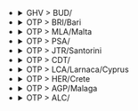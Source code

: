 
- <details><summary>GHV > BUD/</summary>

  |TOTAL_PRICE|STAY_DAYS|FROM>TO|DATE|PRICE|TO>FROM|DATE|PRICE|
  |---|---|---|---|---|---|---|---|
  |126.0|2|GHV > BUD/|2025-05-14|49.0|BUD/ > GHV|2025-05-16|77.0|
  |126.0|2|GHV > BUD/|2025-06-16|49.0|BUD/ > GHV|2025-06-18|77.0|
  |126.0|2|GHV > BUD/|2025-06-18|49.0|BUD/ > GHV|2025-06-20|77.0|
  |154.0|2|GHV > BUD/|2025-04-02|77.0|BUD/ > GHV|2025-04-04|77.0|
  |154.0|2|GHV > BUD/|2025-06-11|77.0|BUD/ > GHV|2025-06-13|77.0|
  |156.0|2|GHV > BUD/|2025-05-21|49.0|BUD/ > GHV|2025-05-23|107.0|
  |156.0|2|GHV > BUD/|2025-06-02|49.0|BUD/ > GHV|2025-06-04|107.0|
  |156.0|2|GHV > BUD/|2025-06-30|49.0|BUD/ > GHV|2025-07-02|107.0|
  |166.0|2|GHV > BUD/|2025-07-09|49.0|BUD/ > GHV|2025-07-11|117.0|
  |186.0|2|GHV > BUD/|2025-05-28|49.0|BUD/ > GHV|2025-05-30|137.0|
  |186.0|2|GHV > BUD/|2025-06-23|49.0|BUD/ > GHV|2025-06-25|137.0|
  |186.0|2|GHV > BUD/|2025-06-25|49.0|BUD/ > GHV|2025-06-27|137.0|
  |186.0|2|GHV > BUD/|2025-07-16|49.0|BUD/ > GHV|2025-07-18|137.0|
  |194.0|2|GHV > BUD/|2025-04-07|117.0|BUD/ > GHV|2025-04-09|77.0|
  |206.0|2|GHV > BUD/|2025-05-07|49.0|BUD/ > GHV|2025-05-09|157.0|
  |206.0|2|GHV > BUD/|2025-07-07|49.0|BUD/ > GHV|2025-07-09|157.0|
  |206.0|2|GHV > BUD/|2025-07-23|49.0|BUD/ > GHV|2025-07-25|157.0|
  |234.0|2|GHV > BUD/|2025-05-12|157.0|BUD/ > GHV|2025-05-14|77.0|
  |234.0|2|GHV > BUD/|2025-07-21|117.0|BUD/ > GHV|2025-07-23|117.0|
  |236.0|2|GHV > BUD/|2025-07-02|49.0|BUD/ > GHV|2025-07-04|187.0|
  |264.0|2|GHV > BUD/|2025-05-19|187.0|BUD/ > GHV|2025-05-21|77.0|
  |264.0|2|GHV > BUD/|2025-05-26|187.0|BUD/ > GHV|2025-05-28|77.0|
  |286.0|2|GHV > BUD/|2025-04-09|49.0|BUD/ > GHV|2025-04-11|237.0|
  |314.0|2|GHV > BUD/|2025-04-28|237.0|BUD/ > GHV|2025-04-30|77.0|
  |314.0|2|GHV > BUD/|2025-07-14|237.0|BUD/ > GHV|2025-07-16|77.0|
  |324.0|2|GHV > BUD/|2025-04-30|137.0|BUD/ > GHV|2025-05-02|187.0|
  |366.0|2|GHV > BUD/|2025-04-14|49.0|BUD/ > GHV|2025-04-16|317.0|
  |394.0|2|GHV > BUD/|2025-06-09|317.0|BUD/ > GHV|2025-06-11|77.0|
  |416.0|2|GHV > BUD/|2025-04-16|49.0|BUD/ > GHV|2025-04-18|367.0|
  |424.0|2|GHV > BUD/|2025-04-21|317.0|BUD/ > GHV|2025-04-23|107.0|
  |466.0|2|GHV > BUD/|2025-06-04|49.0|BUD/ > GHV|2025-06-06|417.0|
  |504.0|2|GHV > BUD/|2025-04-23|317.0|BUD/ > GHV|2025-04-25|187.0|

  </details>

- <details><summary>OTP > BRI/Bari</summary>

  |TOTAL_PRICE|STAY_DAYS|FROM>TO|DATE|PRICE|TO>FROM|DATE|PRICE|
  |---|---|---|---|---|---|---|---|
  |274.0|2|OTP > BRI/Bari|2025-06-11|157.0|BRI/Bari > OTP|2025-06-13|117.0|
  |294.0|2|OTP > BRI/Bari|2025-05-13|137.0|BRI/Bari > OTP|2025-05-15|157.0|
  |294.0|1|OTP > BRI/Bari|2025-05-14|137.0|BRI/Bari > OTP|2025-05-15|157.0|
  |306.0|2|OTP > BRI/Bari|2025-06-01|257.0|BRI/Bari > OTP|2025-06-03|49.0|
  |324.0|1|OTP > BRI/Bari|2025-04-08|117.0|BRI/Bari > OTP|2025-04-09|207.0|
  |324.0|1|OTP > BRI/Bari|2025-05-06|187.0|BRI/Bari > OTP|2025-05-07|137.0|
  |324.0|2|OTP > BRI/Bari|2025-05-06|187.0|BRI/Bari > OTP|2025-05-08|137.0|
  |324.0|1|OTP > BRI/Bari|2025-05-07|187.0|BRI/Bari > OTP|2025-05-08|137.0|
  |324.0|2|OTP > BRI/Bari|2025-05-14|137.0|BRI/Bari > OTP|2025-05-16|187.0|
  |324.0|2|OTP > BRI/Bari|2025-06-03|207.0|BRI/Bari > OTP|2025-06-05|117.0|
  |324.0|1|OTP > BRI/Bari|2025-06-12|207.0|BRI/Bari > OTP|2025-06-13|117.0|
  |324.0|2|OTP > BRI/Bari|2025-06-12|207.0|BRI/Bari > OTP|2025-06-14|117.0|
  |344.0|2|OTP > BRI/Bari|2025-05-10|207.0|BRI/Bari > OTP|2025-05-12|137.0|
  |344.0|1|OTP > BRI/Bari|2025-05-13|137.0|BRI/Bari > OTP|2025-05-14|207.0|
  |344.0|2|OTP > BRI/Bari|2025-06-17|237.0|BRI/Bari > OTP|2025-06-19|107.0|
  |344.0|1|OTP > BRI/Bari|2025-06-18|237.0|BRI/Bari > OTP|2025-06-19|107.0|
  |364.0|1|OTP > BRI/Bari|2025-06-10|157.0|BRI/Bari > OTP|2025-06-11|207.0|
  |364.0|2|OTP > BRI/Bari|2025-06-10|157.0|BRI/Bari > OTP|2025-06-12|207.0|
  |364.0|1|OTP > BRI/Bari|2025-06-11|157.0|BRI/Bari > OTP|2025-06-12|207.0|
  |364.0|1|OTP > BRI/Bari|2025-07-16|107.0|BRI/Bari > OTP|2025-07-17|257.0|
  |374.0|2|OTP > BRI/Bari|2025-05-22|237.0|BRI/Bari > OTP|2025-05-24|137.0|
  |374.0|2|OTP > BRI/Bari|2025-05-25|237.0|BRI/Bari > OTP|2025-05-27|137.0|
  |374.0|1|OTP > BRI/Bari|2025-05-26|237.0|BRI/Bari > OTP|2025-05-27|137.0|
  |374.0|2|OTP > BRI/Bari|2025-06-18|237.0|BRI/Bari > OTP|2025-06-20|137.0|
  |394.0|1|OTP > BRI/Bari|2025-05-11|257.0|BRI/Bari > OTP|2025-05-12|137.0|
  |394.0|1|OTP > BRI/Bari|2025-05-12|237.0|BRI/Bari > OTP|2025-05-13|157.0|
  |394.0|1|OTP > BRI/Bari|2025-05-19|187.0|BRI/Bari > OTP|2025-05-20|207.0|
  |394.0|2|OTP > BRI/Bari|2025-05-19|187.0|BRI/Bari > OTP|2025-05-21|207.0|
  |394.0|1|OTP > BRI/Bari|2025-06-17|237.0|BRI/Bari > OTP|2025-06-18|157.0|
  |394.0|2|OTP > BRI/Bari|2025-07-10|137.0|BRI/Bari > OTP|2025-07-12|257.0|
  |394.0|2|OTP > BRI/Bari|2025-07-13|107.0|BRI/Bari > OTP|2025-07-15|287.0|
  |404.0|2|OTP > BRI/Bari|2025-04-08|117.0|BRI/Bari > OTP|2025-04-10|287.0|
  |404.0|1|OTP > BRI/Bari|2025-06-04|287.0|BRI/Bari > OTP|2025-06-05|117.0|
  |414.0|2|OTP > BRI/Bari|2025-05-11|257.0|BRI/Bari > OTP|2025-05-13|157.0|
  |414.0|2|OTP > BRI/Bari|2025-05-15|257.0|BRI/Bari > OTP|2025-05-17|157.0|
  |414.0|2|OTP > BRI/Bari|2025-06-05|257.0|BRI/Bari > OTP|2025-06-07|157.0|
  |424.0|1|OTP > BRI/Bari|2025-04-09|137.0|BRI/Bari > OTP|2025-04-10|287.0|
  |424.0|2|OTP > BRI/Bari|2025-05-27|187.0|BRI/Bari > OTP|2025-05-29|237.0|
  |424.0|1|OTP > BRI/Bari|2025-06-19|287.0|BRI/Bari > OTP|2025-06-20|137.0|
  |424.0|1|OTP > BRI/Bari|2025-07-23|107.0|BRI/Bari > OTP|2025-07-24|317.0|
  |434.0|1|OTP > BRI/Bari|2025-07-22|117.0|BRI/Bari > OTP|2025-07-23|317.0|
  |434.0|2|OTP > BRI/Bari|2025-07-22|117.0|BRI/Bari > OTP|2025-07-24|317.0|
  |444.0|1|OTP > BRI/Bari|2025-04-07|257.0|BRI/Bari > OTP|2025-04-08|187.0|
  |444.0|1|OTP > BRI/Bari|2025-04-14|157.0|BRI/Bari > OTP|2025-04-15|287.0|
  |444.0|2|OTP > BRI/Bari|2025-05-12|237.0|BRI/Bari > OTP|2025-05-14|207.0|
  |444.0|1|OTP > BRI/Bari|2025-05-15|257.0|BRI/Bari > OTP|2025-05-16|187.0|
  |444.0|1|OTP > BRI/Bari|2025-05-20|237.0|BRI/Bari > OTP|2025-05-21|207.0|
  |444.0|1|OTP > BRI/Bari|2025-07-15|187.0|BRI/Bari > OTP|2025-07-16|257.0|
  |444.0|2|OTP > BRI/Bari|2025-07-15|187.0|BRI/Bari > OTP|2025-07-17|257.0|
  |454.0|2|OTP > BRI/Bari|2025-06-15|317.0|BRI/Bari > OTP|2025-06-17|137.0|
  |454.0|2|OTP > BRI/Bari|2025-07-24|137.0|BRI/Bari > OTP|2025-07-26|317.0|
  |464.0|2|OTP > BRI/Bari|2025-04-07|257.0|BRI/Bari > OTP|2025-04-09|207.0|
  |464.0|2|OTP > BRI/Bari|2025-05-18|257.0|BRI/Bari > OTP|2025-05-20|207.0|
  |474.0|2|OTP > BRI/Bari|2025-05-04|317.0|BRI/Bari > OTP|2025-05-06|157.0|
  |474.0|1|OTP > BRI/Bari|2025-05-16|317.0|BRI/Bari > OTP|2025-05-17|157.0|
  |474.0|1|OTP > BRI/Bari|2025-05-17|237.0|BRI/Bari > OTP|2025-05-18|237.0|
  |474.0|2|OTP > BRI/Bari|2025-05-17|237.0|BRI/Bari > OTP|2025-05-19|237.0|
  |474.0|2|OTP > BRI/Bari|2025-05-20|237.0|BRI/Bari > OTP|2025-05-22|237.0|
  |474.0|1|OTP > BRI/Bari|2025-05-22|237.0|BRI/Bari > OTP|2025-05-23|237.0|
  |474.0|1|OTP > BRI/Bari|2025-05-25|237.0|BRI/Bari > OTP|2025-05-26|237.0|
  |474.0|1|OTP > BRI/Bari|2025-05-27|187.0|BRI/Bari > OTP|2025-05-28|287.0|
  |474.0|2|OTP > BRI/Bari|2025-05-31|237.0|BRI/Bari > OTP|2025-06-02|237.0|
  |494.0|2|OTP > BRI/Bari|2025-04-02|237.0|BRI/Bari > OTP|2025-04-04|257.0|
  |494.0|1|OTP > BRI/Bari|2025-05-09|237.0|BRI/Bari > OTP|2025-05-10|257.0|
  |494.0|1|OTP > BRI/Bari|2025-05-18|257.0|BRI/Bari > OTP|2025-05-19|237.0|
  |494.0|2|OTP > BRI/Bari|2025-05-24|257.0|BRI/Bari > OTP|2025-05-26|237.0|
  |494.0|1|OTP > BRI/Bari|2025-05-31|237.0|BRI/Bari > OTP|2025-06-01|257.0|
  |494.0|1|OTP > BRI/Bari|2025-06-01|257.0|BRI/Bari > OTP|2025-06-02|237.0|
  |494.0|1|OTP > BRI/Bari|2025-06-03|207.0|BRI/Bari > OTP|2025-06-04|287.0|
  |494.0|1|OTP > BRI/Bari|2025-06-05|257.0|BRI/Bari > OTP|2025-06-06|237.0|
  |494.0|1|OTP > BRI/Bari|2025-06-07|207.0|BRI/Bari > OTP|2025-06-08|287.0|
  |494.0|2|OTP > BRI/Bari|2025-06-09|287.0|BRI/Bari > OTP|2025-06-11|207.0|
  |494.0|2|OTP > BRI/Bari|2025-06-24|257.0|BRI/Bari > OTP|2025-06-26|237.0|
  |494.0|1|OTP > BRI/Bari|2025-07-07|207.0|BRI/Bari > OTP|2025-07-08|287.0|
  |504.0|2|OTP > BRI/Bari|2025-04-06|317.0|BRI/Bari > OTP|2025-04-08|187.0|
  |504.0|2|OTP > BRI/Bari|2025-04-09|137.0|BRI/Bari > OTP|2025-04-11|367.0|
  |504.0|1|OTP > BRI/Bari|2025-04-12|187.0|BRI/Bari > OTP|2025-04-13|317.0|
  |504.0|2|OTP > BRI/Bari|2025-05-05|367.0|BRI/Bari > OTP|2025-05-07|137.0|
  |504.0|2|OTP > BRI/Bari|2025-05-07|187.0|BRI/Bari > OTP|2025-05-09|317.0|
  |504.0|2|OTP > BRI/Bari|2025-07-03|187.0|BRI/Bari > OTP|2025-07-05|317.0|
  |504.0|1|OTP > BRI/Bari|2025-07-08|137.0|BRI/Bari > OTP|2025-07-09|367.0|
  |504.0|1|OTP > BRI/Bari|2025-07-20|137.0|BRI/Bari > OTP|2025-07-21|367.0|
  |504.0|2|OTP > BRI/Bari|2025-07-20|137.0|BRI/Bari > OTP|2025-07-22|367.0|
  |514.0|2|OTP > BRI/Bari|2025-05-08|257.0|BRI/Bari > OTP|2025-05-10|257.0|
  |514.0|2|OTP > BRI/Bari|2025-06-14|257.0|BRI/Bari > OTP|2025-06-16|257.0|
  |514.0|1|OTP > BRI/Bari|2025-07-11|257.0|BRI/Bari > OTP|2025-07-12|257.0|
  |516.0|1|OTP > BRI/Bari|2025-06-02|467.0|BRI/Bari > OTP|2025-06-03|49.0|
  |524.0|2|OTP > BRI/Bari|2025-04-13|237.0|BRI/Bari > OTP|2025-04-15|287.0|
  |524.0|2|OTP > BRI/Bari|2025-04-15|107.0|BRI/Bari > OTP|2025-04-17|417.0|
  |524.0|1|OTP > BRI/Bari|2025-05-05|367.0|BRI/Bari > OTP|2025-05-06|157.0|
  |524.0|1|OTP > BRI/Bari|2025-05-10|207.0|BRI/Bari > OTP|2025-05-11|317.0|
  |524.0|2|OTP > BRI/Bari|2025-05-26|237.0|BRI/Bari > OTP|2025-05-28|287.0|
  |524.0|1|OTP > BRI/Bari|2025-05-28|287.0|BRI/Bari > OTP|2025-05-29|237.0|
  |524.0|2|OTP > BRI/Bari|2025-06-04|287.0|BRI/Bari > OTP|2025-06-06|237.0|
  |524.0|1|OTP > BRI/Bari|2025-06-25|287.0|BRI/Bari > OTP|2025-06-26|237.0|
  |524.0|2|OTP > BRI/Bari|2025-07-19|157.0|BRI/Bari > OTP|2025-07-21|367.0|
  |524.0|2|OTP > BRI/Bari|2025-07-23|107.0|BRI/Bari > OTP|2025-07-25|417.0|
  |524.0|1|OTP > BRI/Bari|2025-07-25|207.0|BRI/Bari > OTP|2025-07-26|317.0|
  |544.0|1|OTP > BRI/Bari|2025-05-24|257.0|BRI/Bari > OTP|2025-05-25|287.0|
  |544.0|2|OTP > BRI/Bari|2025-06-08|257.0|BRI/Bari > OTP|2025-06-10|287.0|
  |544.0|2|OTP > BRI/Bari|2025-06-19|287.0|BRI/Bari > OTP|2025-06-21|257.0|
  |544.0|1|OTP > BRI/Bari|2025-06-24|257.0|BRI/Bari > OTP|2025-06-25|287.0|
  |544.0|2|OTP > BRI/Bari|2025-07-06|257.0|BRI/Bari > OTP|2025-07-08|287.0|
  |544.0|2|OTP > BRI/Bari|2025-07-14|287.0|BRI/Bari > OTP|2025-07-16|257.0|
  |554.0|2|OTP > BRI/Bari|2025-04-05|187.0|BRI/Bari > OTP|2025-04-07|367.0|
  |554.0|2|OTP > BRI/Bari|2025-05-09|237.0|BRI/Bari > OTP|2025-05-11|317.0|
  |554.0|2|OTP > BRI/Bari|2025-05-16|317.0|BRI/Bari > OTP|2025-05-18|237.0|
  |554.0|1|OTP > BRI/Bari|2025-05-23|417.0|BRI/Bari > OTP|2025-05-24|137.0|
  |554.0|1|OTP > BRI/Bari|2025-05-30|317.0|BRI/Bari > OTP|2025-05-31|237.0|
  |554.0|1|OTP > BRI/Bari|2025-06-23|417.0|BRI/Bari > OTP|2025-06-24|137.0|
  |554.0|1|OTP > BRI/Bari|2025-07-04|237.0|BRI/Bari > OTP|2025-07-05|317.0|
  |554.0|1|OTP > BRI/Bari|2025-07-24|137.0|BRI/Bari > OTP|2025-07-25|417.0|
  |574.0|2|OTP > BRI/Bari|2025-04-10|287.0|BRI/Bari > OTP|2025-04-12|287.0|
  |574.0|1|OTP > BRI/Bari|2025-04-15|107.0|BRI/Bari > OTP|2025-04-16|467.0|
  |574.0|1|OTP > BRI/Bari|2025-04-28|367.0|BRI/Bari > OTP|2025-04-29|207.0|
  |574.0|1|OTP > BRI/Bari|2025-05-08|257.0|BRI/Bari > OTP|2025-05-09|317.0|
  |574.0|2|OTP > BRI/Bari|2025-05-30|317.0|BRI/Bari > OTP|2025-06-01|257.0|
  |574.0|1|OTP > BRI/Bari|2025-06-09|287.0|BRI/Bari > OTP|2025-06-10|287.0|
  |574.0|1|OTP > BRI/Bari|2025-06-14|257.0|BRI/Bari > OTP|2025-06-15|317.0|
  |574.0|1|OTP > BRI/Bari|2025-06-15|317.0|BRI/Bari > OTP|2025-06-16|257.0|
  |574.0|1|OTP > BRI/Bari|2025-06-27|257.0|BRI/Bari > OTP|2025-06-28|317.0|
  |574.0|1|OTP > BRI/Bari|2025-07-02|207.0|BRI/Bari > OTP|2025-07-03|367.0|
  |574.0|2|OTP > BRI/Bari|2025-07-07|207.0|BRI/Bari > OTP|2025-07-09|367.0|
  |574.0|1|OTP > BRI/Bari|2025-07-09|107.0|BRI/Bari > OTP|2025-07-10|467.0|
  |574.0|1|OTP > BRI/Bari|2025-07-14|287.0|BRI/Bari > OTP|2025-07-15|287.0|
  |574.0|2|OTP > BRI/Bari|2025-07-16|107.0|BRI/Bari > OTP|2025-07-18|467.0|
  |574.0|2|OTP > BRI/Bari|2025-07-25|207.0|BRI/Bari > OTP|2025-07-27|367.0|

  </details>

- <details><summary>OTP > MLA/Malta</summary>

  |TOTAL_PRICE|STAY_DAYS|FROM>TO|DATE|PRICE|TO>FROM|DATE|PRICE|
  |---|---|---|---|---|---|---|---|
  |294.0|2|OTP > MLA/Malta|2025-04-07|107.0|MLA/Malta > OTP|2025-04-09|187.0|
  |304.0|2|OTP > MLA/Malta|2025-06-02|117.0|MLA/Malta > OTP|2025-06-04|187.0|
  |334.0|2|OTP > MLA/Malta|2025-06-09|77.0|MLA/Malta > OTP|2025-06-11|257.0|
  |374.0|2|OTP > MLA/Malta|2025-05-19|117.0|MLA/Malta > OTP|2025-05-21|257.0|
  |394.0|2|OTP > MLA/Malta|2025-04-02|137.0|MLA/Malta > OTP|2025-04-04|257.0|
  |394.0|2|OTP > MLA/Malta|2025-05-28|157.0|MLA/Malta > OTP|2025-05-30|237.0|
  |404.0|2|OTP > MLA/Malta|2025-05-12|117.0|MLA/Malta > OTP|2025-05-14|287.0|
  |424.0|2|OTP > MLA/Malta|2025-04-09|107.0|MLA/Malta > OTP|2025-04-11|317.0|
  |434.0|2|OTP > MLA/Malta|2025-05-26|117.0|MLA/Malta > OTP|2025-05-28|317.0|
  |444.0|2|OTP > MLA/Malta|2025-05-14|237.0|MLA/Malta > OTP|2025-05-16|207.0|
  |474.0|2|OTP > MLA/Malta|2025-05-05|287.0|MLA/Malta > OTP|2025-05-07|187.0|
  |504.0|2|OTP > MLA/Malta|2025-06-16|187.0|MLA/Malta > OTP|2025-06-18|317.0|
  |504.0|2|OTP > MLA/Malta|2025-06-23|317.0|MLA/Malta > OTP|2025-06-25|187.0|
  |554.0|2|OTP > MLA/Malta|2025-07-07|137.0|MLA/Malta > OTP|2025-07-09|417.0|
  |574.0|2|OTP > MLA/Malta|2025-04-14|157.0|MLA/Malta > OTP|2025-04-16|417.0|

  </details>

- <details><summary>OTP > PSA/</summary>

  |TOTAL_PRICE|STAY_DAYS|FROM>TO|DATE|PRICE|TO>FROM|DATE|PRICE|
  |---|---|---|---|---|---|---|---|
  |344.0|1|OTP > PSA/|2025-07-12|137.0|PSA/ > OTP|2025-07-13|207.0|
  |374.0|2|OTP > PSA/|2025-06-17|237.0|PSA/ > OTP|2025-06-19|137.0|
  |394.0|2|OTP > PSA/|2025-07-22|137.0|PSA/ > OTP|2025-07-24|257.0|
  |424.0|2|OTP > PSA/|2025-07-03|137.0|PSA/ > OTP|2025-07-05|287.0|
  |434.0|2|OTP > PSA/|2025-07-20|117.0|PSA/ > OTP|2025-07-22|317.0|
  |444.0|2|OTP > PSA/|2025-06-19|187.0|PSA/ > OTP|2025-06-21|257.0|
  |444.0|2|OTP > PSA/|2025-07-01|187.0|PSA/ > OTP|2025-07-03|257.0|
  |444.0|2|OTP > PSA/|2025-07-13|157.0|PSA/ > OTP|2025-07-15|287.0|
  |444.0|2|OTP > PSA/|2025-07-15|157.0|PSA/ > OTP|2025-07-17|287.0|
  |474.0|2|OTP > PSA/|2025-07-17|107.0|PSA/ > OTP|2025-07-19|367.0|
  |494.0|2|OTP > PSA/|2025-07-08|207.0|PSA/ > OTP|2025-07-10|287.0|
  |504.0|2|OTP > PSA/|2025-06-24|367.0|PSA/ > OTP|2025-06-26|137.0|
  |534.0|2|OTP > PSA/|2025-07-24|117.0|PSA/ > OTP|2025-07-26|417.0|
  |574.0|1|OTP > PSA/|2025-07-19|257.0|PSA/ > OTP|2025-07-20|317.0|

  </details>

- <details><summary>OTP > JTR/Santorini</summary>

  |TOTAL_PRICE|STAY_DAYS|FROM>TO|DATE|PRICE|TO>FROM|DATE|PRICE|
  |---|---|---|---|---|---|---|---|
  |394.0|1|OTP > JTR/Santorini|2025-06-22|257.0|JTR/Santorini > OTP|2025-06-23|137.0|
  |424.0|2|OTP > JTR/Santorini|2025-06-20|317.0|JTR/Santorini > OTP|2025-06-22|107.0|
  |494.0|2|OTP > JTR/Santorini|2025-06-18|417.0|JTR/Santorini > OTP|2025-06-20|77.0|
  |494.0|2|OTP > JTR/Santorini|2025-06-25|237.0|JTR/Santorini > OTP|2025-06-27|257.0|
  |494.0|2|OTP > JTR/Santorini|2025-06-30|237.0|JTR/Santorini > OTP|2025-07-02|257.0|
  |494.0|2|OTP > JTR/Santorini|2025-07-14|257.0|JTR/Santorini > OTP|2025-07-16|237.0|
  |504.0|2|OTP > JTR/Santorini|2025-07-04|317.0|JTR/Santorini > OTP|2025-07-06|187.0|
  |524.0|2|OTP > JTR/Santorini|2025-06-23|237.0|JTR/Santorini > OTP|2025-06-25|287.0|
  |574.0|2|OTP > JTR/Santorini|2025-06-27|287.0|JTR/Santorini > OTP|2025-06-29|287.0|

  </details>

- <details><summary>OTP > CDT/</summary>

  |TOTAL_PRICE|STAY_DAYS|FROM>TO|DATE|PRICE|TO>FROM|DATE|PRICE|
  |---|---|---|---|---|---|---|---|
  |444.0|2|OTP > CDT/|2025-05-19|207.0|CDT/ > OTP|2025-05-21|237.0|
  |444.0|2|OTP > CDT/|2025-05-21|207.0|CDT/ > OTP|2025-05-23|237.0|
  |494.0|2|OTP > CDT/|2025-05-28|207.0|CDT/ > OTP|2025-05-30|287.0|
  |544.0|2|OTP > CDT/|2025-05-07|287.0|CDT/ > OTP|2025-05-09|257.0|
  |574.0|2|OTP > CDT/|2025-05-12|287.0|CDT/ > OTP|2025-05-14|287.0|

  </details>

- <details><summary>OTP > LCA/Larnaca/Cyprus</summary>

  |TOTAL_PRICE|STAY_DAYS|FROM>TO|DATE|PRICE|TO>FROM|DATE|PRICE|
  |---|---|---|---|---|---|---|---|
  |444.0|1|OTP > LCA/Larnaca/Cyprus|2025-04-03|257.0|LCA/Larnaca/Cyprus > OTP|2025-04-04|187.0|
  |524.0|2|OTP > LCA/Larnaca/Cyprus|2025-05-19|237.0|LCA/Larnaca/Cyprus > OTP|2025-05-21|287.0|
  |554.0|1|OTP > LCA/Larnaca/Cyprus|2025-04-09|237.0|LCA/Larnaca/Cyprus > OTP|2025-04-10|317.0|
  |554.0|2|OTP > LCA/Larnaca/Cyprus|2025-05-28|317.0|LCA/Larnaca/Cyprus > OTP|2025-05-30|237.0|
  |554.0|1|OTP > LCA/Larnaca/Cyprus|2025-05-29|317.0|LCA/Larnaca/Cyprus > OTP|2025-05-30|237.0|
  |574.0|2|OTP > LCA/Larnaca/Cyprus|2025-04-14|257.0|LCA/Larnaca/Cyprus > OTP|2025-04-16|317.0|
  |574.0|2|OTP > LCA/Larnaca/Cyprus|2025-05-12|257.0|LCA/Larnaca/Cyprus > OTP|2025-05-14|317.0|

  </details>

- <details><summary>OTP > HER/Crete</summary>

  |TOTAL_PRICE|STAY_DAYS|FROM>TO|DATE|PRICE|TO>FROM|DATE|PRICE|
  |---|---|---|---|---|---|---|---|
  |484.0|1|OTP > HER/Crete|2025-06-17|367.0|HER/Crete > OTP|2025-06-18|117.0|
  |484.0|2|OTP > HER/Crete|2025-06-17|367.0|HER/Crete > OTP|2025-06-19|117.0|
  |494.0|2|OTP > HER/Crete|2025-06-24|287.0|HER/Crete > OTP|2025-06-26|207.0|
  |524.0|1|OTP > HER/Crete|2025-06-25|317.0|HER/Crete > OTP|2025-06-26|207.0|
  |584.0|1|OTP > HER/Crete|2025-06-19|467.0|HER/Crete > OTP|2025-06-20|117.0|
  |584.0|2|OTP > HER/Crete|2025-06-19|467.0|HER/Crete > OTP|2025-06-21|117.0|
  |584.0|2|OTP > HER/Crete|2025-07-17|117.0|HER/Crete > OTP|2025-07-19|467.0|

  </details>

- <details><summary>OTP > AGP/Malaga</summary>

  |TOTAL_PRICE|STAY_DAYS|FROM>TO|DATE|PRICE|TO>FROM|DATE|PRICE|
  |---|---|---|---|---|---|---|---|
  |574.0|2|OTP > AGP/Malaga|2025-04-08|157.0|AGP/Malaga > OTP|2025-04-10|417.0|

  </details>

- <details><summary>OTP > ALC/</summary>

  |TOTAL_PRICE|STAY_DAYS|FROM>TO|DATE|PRICE|TO>FROM|DATE|PRICE|
  |---|---|---|---|---|---|---|---|
  |574.0|1|OTP > ALC/|2025-05-14|317.0|ALC/ > OTP|2025-05-15|257.0|

  </details>
